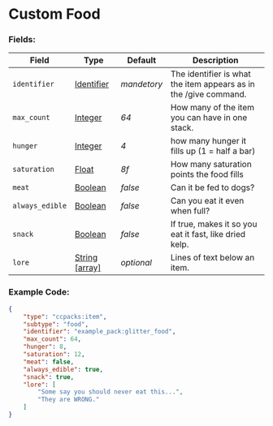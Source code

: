 # Custom Food

### Fields:

   Field   | Type | Default | Description
-----------|------|---------|-------------
`identifier` | [Identifier]() | *mandetory* | The identifier is what the item appears as in the /give command.
`max_count` | [Integer]() | *64* | How many of the item you can have in one stack.
`hunger` | [Integer]() | *4* | how many hunger it fills up (1 = half a bar)
`saturation` | [Float]() | *8f* | How many saturation points the food fills
`meat` | [Boolean]() | *false* | Can it be fed to dogs?
`always_edible` | [Boolean]() | *false* | Can you eat it even when full?
`snack` | [Boolean]() | *false* | If true, makes it so you eat it fast, like dried kelp.
`lore` | [String [array]]() | *optional* | Lines of text below an item.

### Example Code:

```json
{
    "type": "ccpacks:item",
    "subtype": "food",
    "identifier": "example_pack:glitter_food",
    "max_count": 64,
    "hunger": 8,
    "saturation": 12,
    "meat": false,
    "always_edible": true,
    "snack": true,
    "lore": [
        "Some say you should never eat this...",
		"They are WRONG."
    ]
}
```
